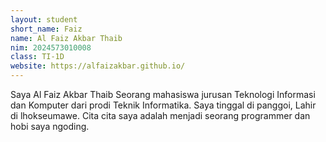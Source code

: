 ```yaml
---
layout: student
short_name: Faiz
name: Al Faiz Akbar Thaib
nim: 2024573010008
class: TI-1D
website: https://alfaizakbar.github.io/
---
```

Saya Al Faiz Akbar Thaib Seorang mahasiswa jurusan Teknologi Informasi dan Komputer dari prodi Teknik Informatika. Saya tinggal di panggoi, Lahir di lhokseumawe.
Cita cita saya adalah menjadi seorang programmer dan hobi saya ngoding.
